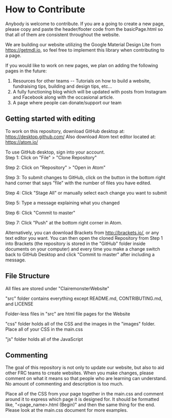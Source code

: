 # How to Contribute

Anybody is welcome to contribute.  If you are a going to create a new page, please copy and paste the header/footer code from the basicPage.html so that all of them are consistent throughout the website.

We are building our website utilizing the Google Material Design Lite from https://getmdl.io, so feel free to implement this library when contributing to a page.

If you would like to work on new pages, we plan on adding the following pages in the future:

1. Resources for other teams -- Tutorials on how to build a website, fundraising tips, building and design tips, etc...
2. A fully functioning blog which will be updated with posts from Instagram and Facebook along with the occasional article.
3. A page where people can donate/support our team

## Getting started with editing
To work on this repository, download GitHub desktop at: https://desktop.github.com/
Also download Atom text editor located at: https://atom.io/

To use GitHub desktop, sign into your account.  
Step 1: Click on "File" > "Clone Repository"

Step 2: Click on "Repository" > "Open in Atom"

Step 3: To submit changes to GitHub, click on the button in the bottom right hand corner that says "file" with the number of files you have edited.  

Step 4: Click "Stage All" or manually select each change you want to submit

Step 5: Type a message explaining what you changed

Step 6: Click "Commit to master"

Step 7: Click "Push" at the bottom right corner in Atom.


Alternatively, you can download Brackets from http://brackets.io/, or any text editor you want.
You can then open the cloned Repository from Step 1 into Brackets (the repository is stored in the "GitHub" folder inside documents on your computer) and every time you make a change switch back to GitHub Desktop and click "Commit to master" after including a message.

## File Structure
All files are stored under "ClairemonsterWebsite"

"src" folder contains everything except README.md, CONTRIBUTING.md, and LICENSE

Folder-less files in "src" are html file pages for the Website

"css" folder holds all of the CSS and the images in the "images" folder.  Place all of your CSS in the main.css

"js" folder holds all of the JavaScript

## Commenting

The goal of this repository is not only to update our website, but also to aid other FRC teams to create websites.  When you make changes, please comment on what it means so that people who are learning can understand.  No amount of commenting and description is too much.

Place all of the CSS from your page together in the main.css and comment around it to express which page it is designed for.  It should be formatted like, "<page_name>.html (Begin)" and then the same thing for the end.  Please look at the main.css document for more examples.
